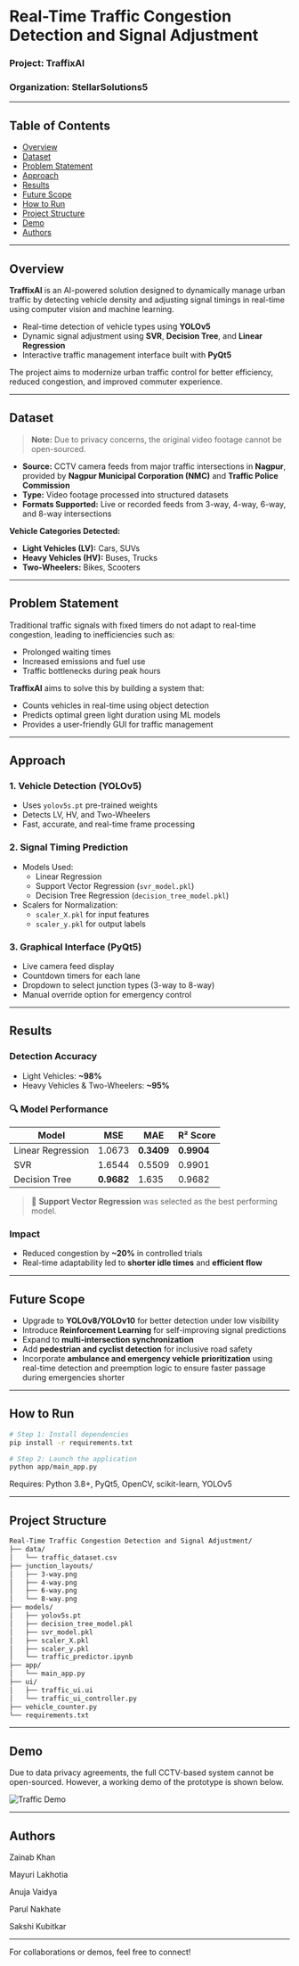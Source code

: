 #  Real-Time Traffic Congestion Detection and Signal Adjustment  
###  Project: TraffixAI  
###  Organization: StellarSolutions5

---

## Table of Contents  
- [Overview](#overview)
- [Dataset](#dataset)
- [Problem Statement](#problem-statement)
- [Approach](#approach)
- [Results](#results)
- [Future Scope](#future-scope)
- [How to Run](#how-to-run)
- [Project Structure](#project-structure)
- [Demo](#demo)
- [Authors](#authors)

---

## Overview

**TraffixAI** is an AI-powered solution designed to dynamically manage urban traffic by detecting vehicle density and adjusting signal timings in real-time using computer vision and machine learning.

- Real-time detection of vehicle types using **YOLOv5**
- Dynamic signal adjustment using **SVR**, **Decision Tree**, and **Linear Regression**
- Interactive traffic management interface built with **PyQt5**

The project aims to modernize urban traffic control for better efficiency, reduced congestion, and improved commuter experience.

---

## Dataset

> **Note:** Due to privacy concerns, the original video footage cannot be open-sourced.

- **Source:** CCTV camera feeds from major traffic intersections in **Nagpur**, provided by **Nagpur Municipal Corporation (NMC)** and **Traffic Police Commission**
- **Type:** Video footage processed into structured datasets
- **Formats Supported:** Live or recorded feeds from 3-way, 4-way, 6-way, and 8-way intersections

**Vehicle Categories Detected:**
- **Light Vehicles (LV):** Cars, SUVs  
- **Heavy Vehicles (HV):** Buses, Trucks  
- **Two-Wheelers:** Bikes, Scooters

---

## Problem Statement

Traditional traffic signals with fixed timers do not adapt to real-time congestion, leading to inefficiencies such as:

- Prolonged waiting times  
- Increased emissions and fuel use  
- Traffic bottlenecks during peak hours

**TraffixAI** aims to solve this by building a system that:

- Counts vehicles in real-time using object detection  
- Predicts optimal green light duration using ML models  
- Provides a user-friendly GUI for traffic management

---

## Approach

### 1. Vehicle Detection (YOLOv5)
- Uses `yolov5s.pt` pre-trained weights
- Detects LV, HV, and Two-Wheelers
- Fast, accurate, and real-time frame processing

### 2. Signal Timing Prediction
- Models Used:
  - Linear Regression
  - Support Vector Regression (`svr_model.pkl`)
  - Decision Tree Regression (`decision_tree_model.pkl`)
- Scalers for Normalization:
  - `scaler_X.pkl` for input features
  - `scaler_y.pkl` for output labels

### 3. Graphical Interface (PyQt5)
- Live camera feed display
- Countdown timers for each lane
- Dropdown to select junction types (3-way to 8-way)
- Manual override option for emergency control

---

## Results

### Detection Accuracy
- Light Vehicles: **~98%**
- Heavy Vehicles & Two-Wheelers: **~95%**

### 🔍 Model Performance

| Model               | MSE     | MAE     | R² Score |
|--------------------|---------|---------|----------|
| Linear Regression  | 1.0673  | **0.3409**  | **0.9904** |
| SVR                | 1.6544  | 0.5509  | 0.9901 |
| Decision Tree      | **0.9682** | 1.635   | 0.9682 |

> 📌 **Support Vector Regression** was selected as the best performing model.

### Impact
- Reduced congestion by **~20%** in controlled trials
- Real-time adaptability led to **shorter idle times** and **efficient flow**

---

## Future Scope

- Upgrade to **YOLOv8/YOLOv10** for better detection under low visibility
- Introduce **Reinforcement Learning** for self-improving signal predictions
- Expand to **multi-intersection synchronization**
- Add **pedestrian and cyclist detection** for inclusive road safety
- Incorporate **ambulance and emergency vehicle prioritization** using real-time detection and preemption logic to ensure faster passage during emergencies shorter

---

## How to Run

```bash
# Step 1: Install dependencies
pip install -r requirements.txt

# Step 2: Launch the application
python app/main_app.py
```

Requires: Python 3.8+, PyQt5, OpenCV, scikit-learn, YOLOv5

---

## Project Structure
```bash
Real-Time Traffic Congestion Detection and Signal Adjustment/
├── data/
│   └── traffic_dataset.csv
├── junction_layouts/
│   ├── 3-way.png
│   ├── 4-way.png
│   ├── 6-way.png
│   └── 8-way.png
├── models/
│   ├── yolov5s.pt
│   ├── decision_tree_model.pkl
│   ├── svr_model.pkl
│   ├── scaler_X.pkl
│   ├── scaler_y.pkl
│   └── traffic_predictor.ipynb
├── app/
│   └── main_app.py
├── ui/
│   ├── traffic_ui.ui
│   └── traffic_ui_controller.py
├── vehicle_counter.py
└── requirements.txt

```
---

## Demo

Due to data privacy agreements, the full CCTV-based system cannot be open-sourced. However, a working demo of the prototype is shown below.

![Traffic Demo](./assets/traffic_demo.gif)

---

## Authors

Zainab Khan	

Mayuri Lakhotia	

Anuja Vaidya	

Parul Nakhate	

Sakshi Kubitkar	

---

For collaborations or demos, feel free to connect!



